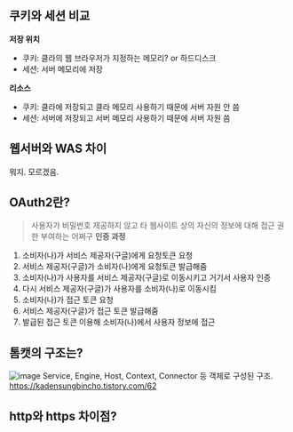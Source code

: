 
## <a id="1">쿠키와 세션 비교</a>
**저장 위치**
- 쿠키: 클라의 웹 브라우저가 지정하는 메모리? or 하드디스크
- 세션: 서버 메모리에 저장

**리소스**
- 쿠키: 클라에 저장되고 클라 메모리 사용하기 때문에 서버 자원 안 씀
- 세션: 서버에 저장되고 서버 메모리 사용하기 때문에 서버 자원 씀

## <a id="2">웹서버와 WAS 차이</a>
뭐지. 모르겠음.

## <a id="3">OAuth2란?</a>
> 사용자가 비밀번호 제공하지 않고 타 웹사이트 상의 자신의 정보에 대해 접근 권한 부여하는 어쩌구
**인증 과정**
1. 소비자(나)가 서비스 제공자(구글)에게 요청토큰 요청
2. 서비스 제공자(구글)가 소비자(나)에게 요청토큰 발급해줌
3. 소비자(나)가 사용자를 서비스 제공자(구글)로 이동시키고 거기서 사용자 인증
4. 다시 서비스 제공자(구글)가 사용자를 소비자(나)로 이동시킴
5. 소비자(나)가 접근 토큰 요청
6. 서비스 제공자(구글)가 접근 토큰 발급해줌
7. 발급된 접근 토큰 이용해 소비자(나)에서 사용자 정보에 접근

## <a id="4">톰캣의 구조는?</a>
![image](https://github.com/user-attachments/assets/11773779-1de6-4c36-b70e-c586bef3387c)
Service, Engine, Host, Context, Connector 등 객체로 구성된 구조. 
https://kadensungbincho.tistory.com/62  

## <a id="5">http와 https 차이점?</a>

